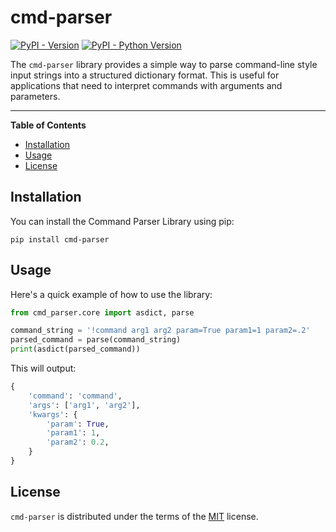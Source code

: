# cmd-parser

[![PyPI - Version](https://img.shields.io/pypi/v/cmd-parser.svg)](https://pypi.org/project/cmd-parser)
[![PyPI - Python Version](https://img.shields.io/pypi/pyversions/cmd-parser.svg)](https://pypi.org/project/cmd-parser)

The `cmd-parser` library provides a simple way to parse command-line style input strings into a structured dictionary format. This is useful for applications that need to interpret commands with arguments and parameters.

---

**Table of Contents**

- [Installation](#installation)
- [Usage](#usage)
- [License](#license)

## Installation

You can install the Command Parser Library using pip:

```console
pip install cmd-parser
```

## Usage

Here's a quick example of how to use the library:

```python
from cmd_parser.core import asdict, parse

command_string = '!command arg1 arg2 param=True param1=1 param2=.2'
parsed_command = parse(command_string)
print(asdict(parsed_command))
```

This will output:

```python
{
    'command': 'command',
    'args': ['arg1', 'arg2'],
    'kwargs': {
        'param': True,
        'param1': 1,
        'param2': 0.2,
    }
}
```

## License

`cmd-parser` is distributed under the terms of the [MIT](https://spdx.org/licenses/MIT.html) license.
